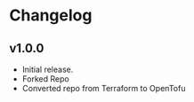 # Changelog

## v1.0.0

- Initial release.
- Forked Repo
- Converted repo from Terraform to OpenTofu
